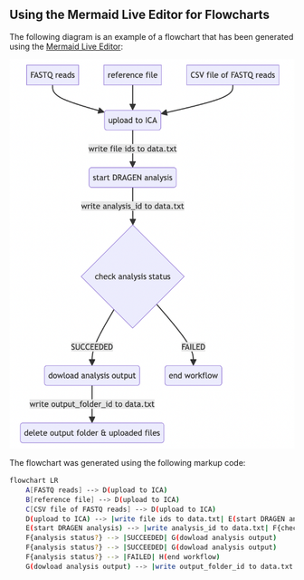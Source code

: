 ## Using the Mermaid Live Editor for Flowcharts

The following diagram is an example of a flowchart that has been generated using the [Mermaid Live Editor](https://mermaid.live/):    

![FASTQ Input for DRAGEN ICA Workflow](./../public/assets/images/fastq_input_dragen_ica_workflow.png "FASTQ Input for DRAGEN ICA Workflow")    

The flowchart was generated using the following markup code:   
```bash
flowchart LR
    A[FASTQ reads] --> D(upload to ICA)
    B[reference file] --> D(upload to ICA)
    C[CSV file of FASTQ reads] --> D(upload to ICA)
    D(upload to ICA) --> |write file ids to data.txt| E(start DRAGEN analysis)
    E(start DRAGEN analysis) --> |write analysis_id to data.txt| F{check analysis status}
    F{analysis status?} --> |SUCCEEDED| G(dowload analysis output)
    F{analysis status?} --> |SUCCEEDED| G(dowload analysis output)
    F{analysis status?} --> |FAILED| H(end workflow)
    G(dowload analysis output) --> |write output_folder_id to data.txt| I(delete output folder & uploaded files)
``` 